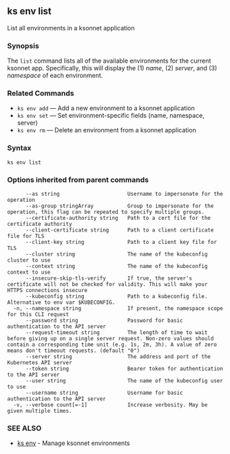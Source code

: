 ## ks env list

List all environments in a ksonnet application

### Synopsis



The `list` command lists all of the available environments for the
current ksonnet app. Specifically, this will display the (1) *name*,
(2) *server*, and (3) *namespace* of each environment.

### Related Commands

* `ks env add` — Add a new environment to a ksonnet application
* `ks env set` — Set environment-specific fields (name, namespace, server)
* `ks env rm` — Delete an environment from a ksonnet application

### Syntax


```
ks env list
```

### Options inherited from parent commands

```
      --as string                      Username to impersonate for the operation
      --as-group stringArray           Group to impersonate for the operation, this flag can be repeated to specify multiple groups.
      --certificate-authority string   Path to a cert file for the certificate authority
      --client-certificate string      Path to a client certificate file for TLS
      --client-key string              Path to a client key file for TLS
      --cluster string                 The name of the kubeconfig cluster to use
      --context string                 The name of the kubeconfig context to use
      --insecure-skip-tls-verify       If true, the server's certificate will not be checked for validity. This will make your HTTPS connections insecure
      --kubeconfig string              Path to a kubeconfig file. Alternative to env var $KUBECONFIG.
  -n, --namespace string               If present, the namespace scope for this CLI request
      --password string                Password for basic authentication to the API server
      --request-timeout string         The length of time to wait before giving up on a single server request. Non-zero values should contain a corresponding time unit (e.g. 1s, 2m, 3h). A value of zero means don't timeout requests. (default "0")
      --server string                  The address and port of the Kubernetes API server
      --token string                   Bearer token for authentication to the API server
      --user string                    The name of the kubeconfig user to use
      --username string                Username for basic authentication to the API server
  -v, --verbose count[=-1]             Increase verbosity. May be given multiple times.
```

### SEE ALSO
* [ks env](ks_env.md)	 - Manage ksonnet environments

